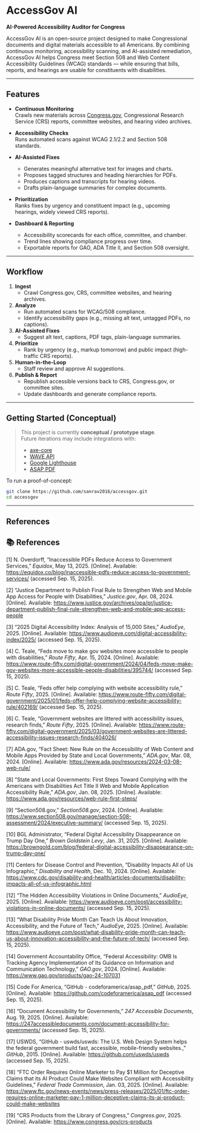 # AccessGov AI  
**AI-Powered Accessibility Auditor for Congress**  

AccessGov AI is an open-source project designed to make Congressional documents and digital materials accessible to all Americans. By combining continuous monitoring, accessibility scanning, and AI-assisted remediation, AccessGov AI helps Congress meet Section 508 and Web Content Accessibility Guidelines (WCAG) standards — while ensuring that bills, reports, and hearings are usable for constituents with disabilities.  

---

## Features  

- **Continuous Monitoring**  
  Crawls new materials across [Congress.gov](https://www.congress.gov/), Congressional Research Service (CRS) reports, committee websites, and hearing video archives.  

- **Accessibility Checks**  
  Runs automated scans against WCAG 2.1/2.2 and Section 508 standards.  

- **AI-Assisted Fixes**  
  - Generates meaningful alternative text for images and charts.  
  - Proposes tagged structures and heading hierarchies for PDFs.  
  - Produces captions and transcripts for hearing videos.  
  - Drafts plain-language summaries for complex documents.  

- **Prioritization**  
  Ranks fixes by urgency and constituent impact (e.g., upcoming hearings, widely viewed CRS reports).  

- **Dashboard & Reporting**  
  - Accessibility scorecards for each office, committee, and chamber.  
  - Trend lines showing compliance progress over time.  
  - Exportable reports for GAO, ADA Title II, and Section 508 oversight.  

---

## Workflow  

1. **Ingest**  
   - Crawl Congress.gov, CRS, committee websites, and hearing archives.  
2. **Analyze**  
   - Run automated scans for WCAG/508 compliance.  
   - Identify accessibility gaps (e.g., missing alt text, untagged PDFs, no captions).  
3. **AI-Assisted Fixes**  
   - Suggest alt text, captions, PDF tags, plain-language summaries.  
4. **Prioritize**  
   - Rank by urgency (e.g., markup tomorrow) and public impact (high-traffic CRS reports).  
5. **Human-in-the-Loop**  
   - Staff review and approve AI suggestions.  
6. **Publish & Report**  
   - Republish accessible versions back to CRS, Congress.gov, or committee sites.  
   - Update dashboards and generate compliance reports.  

---

## Getting Started (Conceptual)  

> This project is currently **conceptual / prototype stage**.  
> Future iterations may include integrations with:  
> - [axe-core](https://github.com/dequelabs/axe-core)  
> - [WAVE API](https://wave.webaim.org/)  
> - [Google Lighthouse](https://developer.chrome.com/docs/lighthouse/accessibility)  
> - [ASAP PDF](https://github.com/codeforamerica/asap_pdf)

To run a proof-of-concept:  
```bash
git clone https://github.com/sanrav2016/accessgov.git
cd accessgov
```

---

## References
## 📚 References  

[1] N. Overdorff, “Inaccessible PDFs Reduce Access to Government Services,” *Equidox*, May 13, 2025. [Online]. Available: https://equidox.co/blog/inaccessible-pdfs-reduce-access-to-government-services/ (accessed Sep. 15, 2025).  

[2] “Justice Department to Publish Final Rule to Strengthen Web and Mobile App Access for People with Disabilities,” *Justice.gov*, Apr. 08, 2024. [Online]. Available: https://www.justice.gov/archives/opa/pr/justice-department-publish-final-rule-strengthen-web-and-mobile-app-access-people  

[3] “2025 Digital Accessibility Index: Analysis of 15,000 Sites,” *AudioEye*, 2025. [Online]. Available: https://www.audioeye.com/digital-accessibility-index/2025/ (accessed Sep. 15, 2025).  

[4] C. Teale, “Feds move to make gov websites more accessible to people with disabilities,” *Route Fifty*, Apr. 15, 2024. [Online]. Available: https://www.route-fifty.com/digital-government/2024/04/feds-move-make-gov-websites-more-accessible-people-disabilities/395744/ (accessed Sep. 15, 2025).  

[5] C. Teale, “Feds offer help complying with website accessibility rule,” *Route Fifty*, 2025. [Online]. Available: https://www.route-fifty.com/digital-government/2025/01/feds-offer-help-complying-website-accessibility-rule/402169/ (accessed Sep. 15, 2025).  

[6] C. Teale, “Government websites are littered with accessibility issues, research finds,” *Route Fifty*, 2025. [Online]. Available: https://www.route-fifty.com/digital-government/2025/03/government-websites-are-littered-accessibility-issues-research-finds/404026/  

[7] ADA.gov, “Fact Sheet: New Rule on the Accessibility of Web Content and Mobile Apps Provided by State and Local Governments,” *ADA.gov*, Mar. 08, 2024. [Online]. Available: https://www.ada.gov/resources/2024-03-08-web-rule/  

[8] “State and Local Governments: First Steps Toward Complying with the Americans with Disabilities Act Title II Web and Mobile Application Accessibility Rule,” *ADA.gov*, Jan. 08, 2025. [Online]. Available: https://www.ada.gov/resources/web-rule-first-steps/  

[9] “Section508.gov,” *Section508.gov*, 2024. [Online]. Available: https://www.section508.gov/manage/section-508-assessment/2024/executive-summary/ (accessed Sep. 15, 2025).  

[10] BGL Administrator, “Federal Digital Accessibility Disappearance on Trump Day One,” *Brown Goldstein Levy*, Jan. 31, 2025. [Online]. Available: https://browngold.com/blog/federal-digital-accessibility-disappearance-on-trump-day-one/  

[11] Centers for Disease Control and Prevention, “Disability Impacts All of Us Infographic,” *Disability and Health*, Dec. 10, 2024. [Online]. Available: https://www.cdc.gov/disability-and-health/articles-documents/disability-impacts-all-of-us-infographic.html  

[12] “The Hidden Accessibility Violations in Online Documents,” *AudioEye*, 2025. [Online]. Available: https://www.audioeye.com/post/accessibility-violations-in-online-documents/ (accessed Sep. 15, 2025).  

[13] “What Disability Pride Month Can Teach Us About Innovation, Accessibility, and the Future of Tech,” *AudioEye*, 2025. [Online]. Available: https://www.audioeye.com/post/what-disability-pride-month-can-teach-us-about-innovation-accessibility-and-the-future-of-tech/ (accessed Sep. 15, 2025).  

[14] Government Accountability Office, “Federal Accessibility: OMB Is Tracking Agency Implementation of Its Guidance on Information and Communication Technology,” *GAO.gov*, 2024. [Online]. Available: https://www.gao.gov/products/gao-24-107031  

[15] Code For America, “GitHub - codeforamerica/asap_pdf,” *GitHub*, 2025. [Online]. Available: https://github.com/codeforamerica/asap_pdf (accessed Sep. 15, 2025).  

[16] “Document Accessibility for Governments,” *247 Accessible Documents*, Aug. 19, 2025. [Online]. Available: https://247accessibledocuments.com/document-accessibility-for-governments/ (accessed Sep. 15, 2025).  

[17] USWDS, “GitHub - uswds/uswds: The U.S. Web Design System helps the federal government build fast, accessible, mobile-friendly websites.,” *GitHub*, 2015. [Online]. Available: https://github.com/uswds/uswds (accessed Sep. 15, 2025).  

[18] “FTC Order Requires Online Marketer to Pay $1 Million for Deceptive Claims that its AI Product Could Make Websites Compliant with Accessibility Guidelines,” *Federal Trade Commission*, Jan. 03, 2025. [Online]. Available: https://www.ftc.gov/news-events/news/press-releases/2025/01/ftc-order-requires-online-marketer-pay-1-million-deceptive-claims-its-ai-product-could-make-websites  

[19] “CRS Products from the Library of Congress,” *Congress.gov*, 2025. [Online]. Available: https://www.congress.gov/crs-products  
